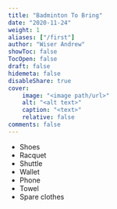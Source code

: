 ```yaml
---
title: "Badminton To Bring"
date: "2020-11-24"
weight: 1
aliases: ["/first"]
author: "Wiser Andrew"
showToc: false
TocOpen: false
draft: false
hidemeta: false
disableShare: true
cover:
    image: "<image path/url>"
    alt: "<alt text>"
    caption: "<text>"
    relative: false
comments: false
---
```


- Shoes
- Racquet
- Shuttle
- Wallet
- Phone
- Towel
- Spare clothes